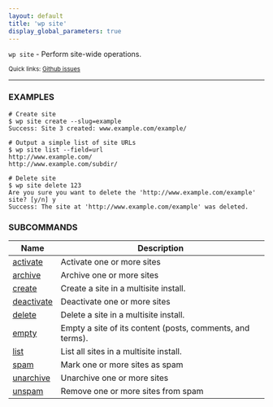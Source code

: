 ```yaml
---
layout: default
title: 'wp site'
display_global_parameters: true
---
```


`wp site` - Perform site-wide operations.

<small>Quick links: <a href="https://github.com/wp-cli/wp-cli/issues?q=is%3Aopen+label%3Acommand%3Asite+sort%3Aupdated-desc">Github issues</a></small>

<hr />

### EXAMPLES

    # Create site
    $ wp site create --slug=example
    Success: Site 3 created: www.example.com/example/

    # Output a simple list of site URLs
    $ wp site list --field=url
    http://www.example.com/
    http://www.example.com/subdir/

    # Delete site
    $ wp site delete 123
    Are you sure you want to delete the 'http://www.example.com/example' site? [y/n] y
    Success: The site at 'http://www.example.com/example' was deleted.



### SUBCOMMANDS

<table>
	<thead>
	<tr>
		<th>Name</th>
		<th>Description</th>
	</tr>
	</thead>
	<tbody>
		<tr>
			<td><a href="/commands/site/activate/">activate</a></td>
			<td>Activate one or more sites</td>
		</tr>
		<tr>
			<td><a href="/commands/site/archive/">archive</a></td>
			<td>Archive one or more sites</td>
		</tr>
		<tr>
			<td><a href="/commands/site/create/">create</a></td>
			<td>Create a site in a multisite install.</td>
		</tr>
		<tr>
			<td><a href="/commands/site/deactivate/">deactivate</a></td>
			<td>Deactivate one or more sites</td>
		</tr>
		<tr>
			<td><a href="/commands/site/delete/">delete</a></td>
			<td>Delete a site in a multisite install.</td>
		</tr>
		<tr>
			<td><a href="/commands/site/empty/">empty</a></td>
			<td>Empty a site of its content (posts, comments, and terms).</td>
		</tr>
		<tr>
			<td><a href="/commands/site/list/">list</a></td>
			<td>List all sites in a multisite install.</td>
		</tr>
		<tr>
			<td><a href="/commands/site/spam/">spam</a></td>
			<td>Mark one or more sites as spam</td>
		</tr>
		<tr>
			<td><a href="/commands/site/unarchive/">unarchive</a></td>
			<td>Unarchive one or more sites</td>
		</tr>
		<tr>
			<td><a href="/commands/site/unspam/">unspam</a></td>
			<td>Remove one or more sites from spam</td>
		</tr>
	</tbody>
</table>

